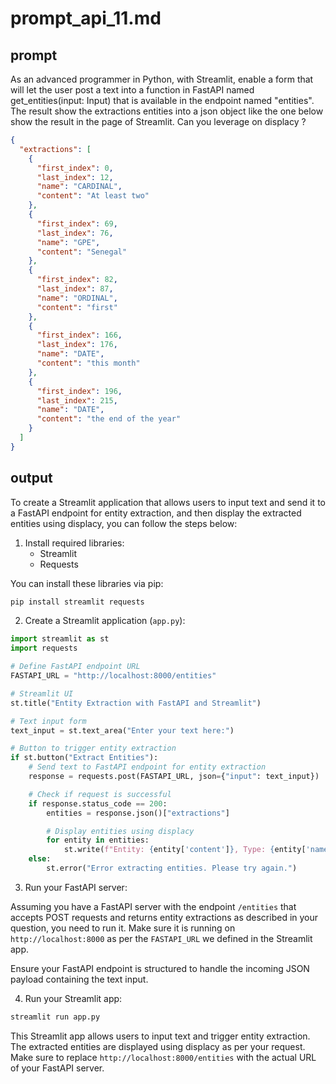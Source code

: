 # prompt_api_11.md

## prompt
As an advanced programmer in Python, with Streamlit, enable a form that will let the user post a text into a function in FastAPI named get_entities(input: Input) that is available in the endpoint named "entities". The result show the extractions entities into a json object like the one below show the result in the page of Streamlit. Can you leverage on displacy ?


```json
{
  "extractions": [
    {
      "first_index": 0,
      "last_index": 12,
      "name": "CARDINAL",
      "content": "At least two"
    },
    {
      "first_index": 69,
      "last_index": 76,
      "name": "GPE",
      "content": "Senegal"
    },
    {
      "first_index": 82,
      "last_index": 87,
      "name": "ORDINAL",
      "content": "first"
    },
    {
      "first_index": 166,
      "last_index": 176,
      "name": "DATE",
      "content": "this month"
    },
    {
      "first_index": 196,
      "last_index": 215,
      "name": "DATE",
      "content": "the end of the year"
    }
  ]
}
```

## output

To create a Streamlit application that allows users to input text and send it to a FastAPI endpoint for entity extraction, and then display the extracted entities using displacy, you can follow the steps below:

1. Install required libraries:
    - Streamlit
    - Requests

You can install these libraries via pip:

```bash
pip install streamlit requests
```

2. Create a Streamlit application (`app.py`):

```python
import streamlit as st
import requests

# Define FastAPI endpoint URL
FASTAPI_URL = "http://localhost:8000/entities"

# Streamlit UI
st.title("Entity Extraction with FastAPI and Streamlit")

# Text input form
text_input = st.text_area("Enter your text here:")

# Button to trigger entity extraction
if st.button("Extract Entities"):
    # Send text to FastAPI endpoint for entity extraction
    response = requests.post(FASTAPI_URL, json={"input": text_input})

    # Check if request is successful
    if response.status_code == 200:
        entities = response.json()["extractions"]

        # Display entities using displacy
        for entity in entities:
            st.write(f"Entity: {entity['content']}, Type: {entity['name']}, Start Index: {entity['first_index']}, End Index: {entity['last_index']}")
    else:
        st.error("Error extracting entities. Please try again.")


```

3. Run your FastAPI server:

Assuming you have a FastAPI server with the endpoint `/entities` that accepts POST requests and returns entity extractions as described in your question, you need to run it. Make sure it is running on `http://localhost:8000` as per the `FASTAPI_URL` we defined in the Streamlit app.

Ensure your FastAPI endpoint is structured to handle the incoming JSON payload containing the text input.

4. Run your Streamlit app:

```bash
streamlit run app.py
```

This Streamlit app allows users to input text and trigger entity extraction. The extracted entities are displayed using displacy as per your request. Make sure to replace `http://localhost:8000/entities` with the actual URL of your FastAPI server.

